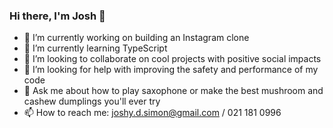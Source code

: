 ### Hi there, I'm Josh 👋


- 🔭 I’m currently working on building an Instagram clone
- 🌱 I’m currently learning TypeScript 
- 👯 I’m looking to collaborate on cool projects with positive social impacts
- 🤔 I’m looking for help with improving the safety and performance of my code
- 💬 Ask me about how to play saxophone or make the best mushroom and cashew dumplings you'll ever try
- 📫 How to reach me: joshy.d.simon@gmail.com / 021 181 0996



